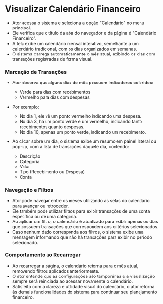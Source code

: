 # Visualizar Calendário Financeiro

- Ator acessa o sistema e seleciona a opção "Calendário" no menu principal.
- Ele verifica que o título da aba do navegador e da página é "Calendário Financeiro".
- A tela exibe um calendário mensal interativo, semelhante a um calendário tradicional, com os dias organizados em semanas.
- O sistema carrega automaticamente o mês atual, exibindo os dias com transações registradas de forma visual.

### Marcação de Transações

- Ator observa que alguns dias do mês possuem indicadores coloridos:
    - Verde para dias com recebimentos
    - Vermelho para dias com despesas

- Por exemplo:
    - No dia 1, ele vê um ponto vermelho indicando uma despesa.
    - No dia 3, há um ponto verde e um vermelho, indicando tanto recebimentos quanto despesas.
    - No dia 10, apenas um ponto verde, indicando um recebimento.

- Ao clicar sobre um dia, o sistema exibe um resumo em painel lateral ou pop-up, com a lista de transações daquele dia, contendo:
    - Descrição
    - Categoria
    - Valor
    - Tipo (Recebimento ou Despesa)
    - Conta

### Navegação e Filtros

- Ator pode navegar entre os meses utilizando as setas do calendário para avançar ou retroceder.
- Ele também pode utilizar filtros para exibir transações de uma conta específica ou de uma categoria.
- Ao aplicar um filtro, o calendário é atualizado para exibir apenas os dias que possuem transações que correspondem aos critérios selecionados.
- Caso nenhum dado corresponda aos filtros, o sistema exibe uma mensagem informando que não há transações para exibir no período selecionado.

### Comportamento ao Recarregar

- Ao recarregar a página, o calendário retorna para o mês atual, removendo filtros aplicados anteriormente.
- O ator entende que as configurações são temporárias e a visualização sempre será reiniciada ao acessar novamente o calendário.
- Satisfeito com a clareza e utilidade visual do calendário, o ator retorna às demais funcionalidades do sistema para continuar seu planejamento financeiro.
